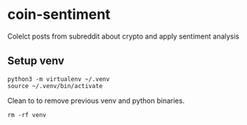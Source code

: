 # coin-sentiment

Colelct posts from subreddit about crypto and apply sentiment analysis

## Setup venv 

```
python3 -m virtualenv ~/.venv
source ~/.venv/bin/activate
```

Clean to to remove previous venv and python binaries.

```
rm -rf venv
```
